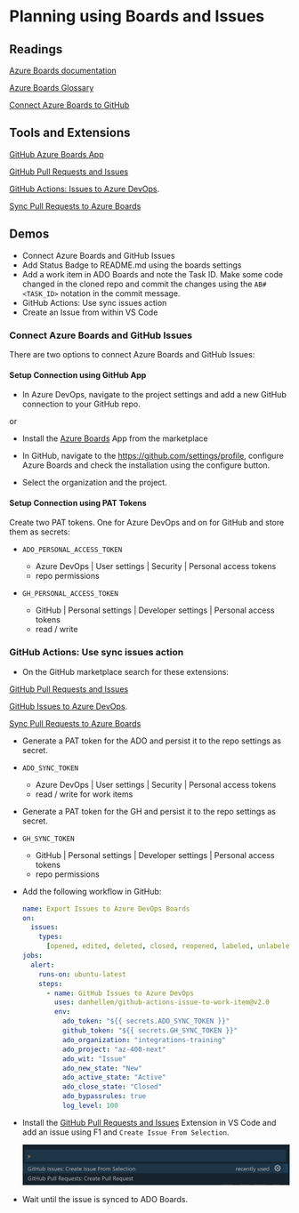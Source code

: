 # Planning using Boards and Issues

## Readings

[Azure Boards documentation](https://docs.microsoft.com/en-us/azure/devops/boards/?view=azure-devops)

[Azure Boards Glossary](https://learn.microsoft.com/en-us/azure/devops/project/navigation/glossary?view=azure-devops)

[Connect Azure Boards to GitHub](https://learn.microsoft.com/en-us/azure/devops/boards/github/connect-to-github?view=azure-devops)

## Tools and Extensions

[GitHub Azure Boards App](https://github.com/marketplace/azure-boards)

[GitHub Pull Requests and Issues](https://marketplace.visualstudio.com/items?itemName=GitHub.vscode-pull-request-github)

[GitHub Actions: Issues to Azure DevOps](https://github.com/marketplace/actions/github-issues-to-azure-devops).

[Sync Pull Requests to Azure Boards](https://github.com/marketplace/actions/sync-pull-requests-to-azure-boards)

## Demos

- Connect Azure Boards and GitHub Issues
- Add Status Badge to README.md using the boards settings
- Add a work item in ADO Boards and note the Task ID. Make some code changed in the cloned repo and commit the changes using the `AB#<TASK_ID>` notation in the commit message.
- GitHub Actions: Use sync issues action
- Create an Issue from within VS Code 

### Connect Azure Boards and GitHub Issues

There are two options to connect Azure Boards and GitHub Issues:

#### Setup Connection using GitHub App

- In Azure DevOps, navigate to the project settings and add a new GitHub connection to your GitHub repo.

or

- Install the [Azure Boards](https://github.com/marketplace/azure-boards) App from the marketplace

- In GitHub, navigate to the https://github.com/settings/profile, configure Azure Boards and check the installation using the configure button. 

- Select the organization and the project.

#### Setup Connection using  PAT Tokens

Create two PAT tokens. One for Azure DevOps and on for GitHub and store them as secrets:

- `ADO_PERSONAL_ACCESS_TOKEN`
  - Azure DevOps | User settings | Security | Personal access tokens
  - repo permissions

- `GH_PERSONAL_ACCESS_TOKEN`
  - GitHub | Personal settings | Developer settings | Personal access tokens
  - read / write

### GitHub Actions: Use sync issues action

- On the GitHub marketplace search for these extensions: 

[GitHub Pull Requests and Issues](https://marketplace.visualstudio.com/items?itemName=GitHub.vscode-pull-request-github)

[GitHub Issues to Azure DevOps](https://github.com/marketplace/actions/github-issues-to-azure-devops).

[Sync Pull Requests to Azure Boards](https://github.com/marketplace/actions/sync-pull-requests-to-azure-boards)

- Generate a PAT token for the ADO and persist it to the repo settings as secret.

- `ADO_SYNC_TOKEN`
  - Azure DevOps | User settings | Security | Personal access tokens
  - read / write for work items

- Generate a PAT token for the GH and persist it to the repo settings as secret.

- `GH_SYNC_TOKEN`
  - GitHub | Personal settings | Developer settings | Personal access tokens
  - repo permissions

- Add the following workflow in GitHub:

  ```yaml
  name: Export Issues to Azure DevOps Boards
  on:
    issues:
      types:
        [opened, edited, deleted, closed, reopened, labeled, unlabeled, assigned]
  jobs:
    alert:
      runs-on: ubuntu-latest
      steps:
        - name: GitHub Issues to Azure DevOps
          uses: danhellem/github-actions-issue-to-work-item@v2.0
          env:
            ado_token: "${{ secrets.ADO_SYNC_TOKEN }}"
            github_token: "${{ secrets.GH_SYNC_TOKEN }}"
            ado_organization: "integrations-training"
            ado_project: "az-400-next"
            ado_wit: "Issue"
            ado_new_state: "New"
            ado_active_state: "Active"
            ado_close_state: "Closed"
            ado_bypassrules: true
            log_level: 100
  ```

- Install the [GitHub Pull Requests and Issues](https://marketplace.visualstudio.com/items?itemName=GitHub.vscode-pull-request-github) Extension in VS Code and add an issue using F1 and `Create Issue From Selection`.

  ![create-issue](./_images/create-issue.png)

- Wait until the issue is synced to ADO Boards.  
